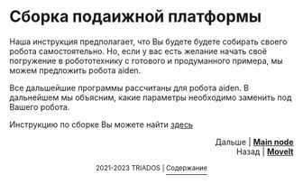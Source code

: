 # Сборка подаижной платформы

Наша инструкция предполагает, что Вы будете будете собирать своего робота самостоятельно. Но, если у вас есть желание начать своё погружение в робототехнику с готового и продуманного примера, мы можем предложить робота aiden.

Все дальшейшие программы рассчитаны для робота aiden. В дальнейшем мы объясним, какие параметры необходимо заменить под Вашего робота.

Инструкцию по сборке Вы можете найти [здесь](https://drive.google.com/file/d/1E_0yalZk4lGTx4Aq7CmjTtEksxHeOg2u/view?usp=drivesdk)

<p align="right">Дальше | <b><a href="main_node.md">Main node</a></b>
<br/>
Назад | <b><a href="moveit.md">MoveIt</a></b></p>

<p align="right">
<p align="center"><sup>2021-2023 TRIADOS | </sup><a href="../README.md#содержание"><sup>Содержание</sup></a></p>
